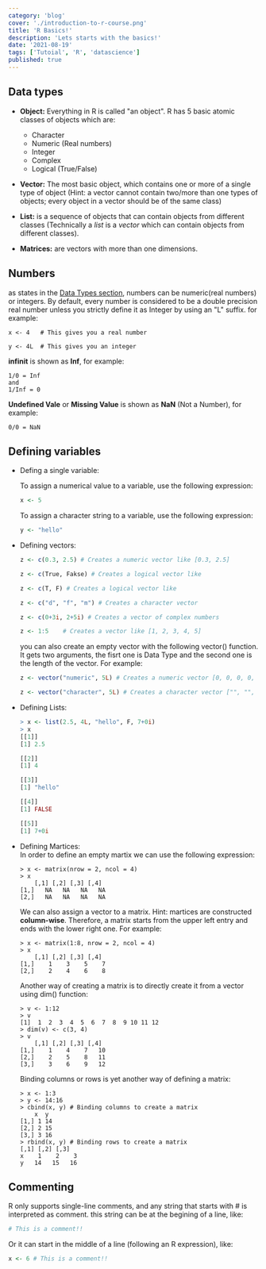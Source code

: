 ```yaml
---
category: 'blog'
cover: './introduction-to-r-course.png'
title: 'R Basics!'
description: 'Lets starts with the basics!'
date: '2021-08-19'
tags: ['Tutoial', 'R', 'datascience']
published: true
---
```


## Data types
- __Object:__ Everything in R is called "an object". R has 5 basic atomic classes of objects which are:
    - Character
    - Numeric (Real numbers)
    - Integer
    - Complex
    - Logical (True/False)

- __Vector:__ The most basic object, which contains one or more of a single type of object (Hint: a vector cannot contain two/more than one types of objects; every object in a vector should be of the same class) 

- __List:__ is a sequence of objects that can contain objects from different classes (Technically a _list_ is a _vector_ which can contain objects from different classes).

- __Matrices:__ are vectors with more than one dimensions.

## Numbers
as states in the [Data Types section](#data-types), numbers can be numeric(real numbers) or integers. By default, every number is considered to be a double precision real number unless you strictly define it as Integer by using an "L" suffix. for example:
```
x <- 4   # This gives you a real number

y <- 4L  # This gives you an integer
```
__infinit__ is shown as __Inf__, for example:
```
1/0 = Inf
and
1/Inf = 0
```
__Undefined Vale__ or __Missing Value__ is shown as __NaN__ (Not a Number), for example:
```
0/0 = NaN
```

## Defining variables
- Defing a single variable:

    To assign a numerical value to a variable, use the following expression:  
    ```r
    x <- 5
    ```
    To assign a character string to a variable, use the following expression:  
    ```r
    y <- "hello"
    ```
- Defining vectors:
    ```r
    z <- c(0.3, 2.5) # Creates a numeric vector like [0.3, 2.5]

    z <- c(True, Fakse) # Creates a logical vector like
    
    z <- c(T, F) # Creates a logical vector like
    
    z <- c("d", "f", "m") # Creates a character vector 
    
    z <- c(0+3i, 2+5i) # Creates a vector of complex numbers
    
    z <- 1:5    # Creates a vector like [1, 2, 3, 4, 5]

    ```
    you can also create an empty vector with the following vector() function. It gets two arguments, the fisrt one is Data Type and the second one is the length of the vector.  For example:
    ```r
    z <- vector("numeric", 5L) # Creates a numeric vector [0, 0, 0, 0, 0]

    z <- vector("character", 5L) # Creates a character vector ["", "", "", "", ""]
    ```
- Defining Lists:
    ```r
    > x <- list(2.5, 4L, "hello", F, 7+0i)
    > x
    [[1]]
    [1] 2.5

    [[2]]
    [1] 4

    [[3]]
    [1] "hello"

    [[4]]
    [1] FALSE

    [[5]]
    [1] 7+0i
    ```
- Defining Martices:  
    In order to define an empty martix we can use the following expression:
    ```
    > x <- matrix(nrow = 2, ncol = 4)
    > x
        [,1] [,2] [,3] [,4]
    [1,]   NA   NA   NA   NA
    [2,]   NA   NA   NA   NA
    ```
    We can also assign a vector to a matrix. Hint: martices are constructed __column-wise__. Therefore, a matrix starts from the upper left entry and ends with the lower right one. For example:
    ```
    > x <- matrix(1:8, nrow = 2, ncol = 4)
    > x
        [,1] [,2] [,3] [,4]
    [1,]    1    3    5    7
    [2,]    2    4    6    8
    ```
    Another way of creating a matrix is to directly create it from a vector using dim() function:
    ```
    > v <- 1:12
    > v
    [1]  1  2  3  4  5  6  7  8  9 10 11 12
    > dim(v) <- c(3, 4)
    > v
        [,1] [,2] [,3] [,4]
    [1,]    1    4    7   10
    [2,]    2    5    8   11
    [3,]    3    6    9   12
    ```
    Binding columns or rows is yet another way of defining a matrix:
    ```
    > x <- 1:3
    > y <- 14:16
    > cbind(x, y) # Binding columns to create a matrix
        x  y
    [1,] 1 14
    [2,] 2 15
    [3,] 3 16
    > rbind(x, y) # Binding rows to create a matrix
    [,1] [,2] [,3]
    x    1    2    3
    y   14   15   16
    ```

## Commenting
 R only supports single-line comments, and any string that starts with # is interpreted as comment. this string can be at the begining of a line, like:
```r
# This is a comment!!
```
Or it can start in the middle of a line (following an R expression), like:

```r
x <- 6 # This is a comment!!
```


